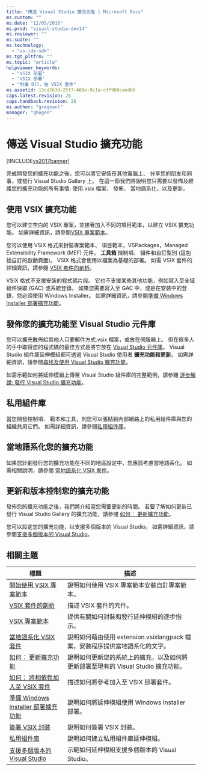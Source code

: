```yaml
---
title: "傳送 Visual Studio 擴充功能 | Microsoft Docs"
ms.custom: ""
ms.date: "12/05/2016"
ms.prod: "visual-studio-dev14"
ms.reviewer: ""
ms.suite: ""
ms.technology: 
  - "vs-ide-sdk"
ms.tgt_pltfrm: ""
ms.topic: "article"
helpviewer_keywords: 
  - "VSIX 部署"
  - "VSIX 部署"
  - "附屬 Dll，在 VSIX 套件"
ms.assetid: 13cd263d-25f7-488e-9c1a-cff908caedb6
caps.latest.revision: 26
caps.handback.revision: 26
ms.author: "gregvanl"
manager: "ghogen"
---
```

# 傳送 Visual Studio 擴充功能
[!INCLUDE[vs2017banner](../code-quality/includes/vs2017banner.md)]

完成開發您的擴充功能之後，您可以將它安裝在其他電腦上、 分享您的朋友和同事，或發行 Visual Studio Gallery 上。 在這一節我們將說明您只需要以發佈及維護您的擴充功能的所有事情: 使用.vsix 檔案、 發佈、 當地語系化，以及更新。  
  
## 使用 VSIX 擴充功能  
 您可以建立空白的 VSIX 專案，並接著加入不同的項目範本，以建立 VSIX 擴充功能。 如需詳細資訊，請參閱[VSIX 專案範本](../extensibility/vsix-project-template.md)。  
  
 您可以使用 VSIX 格式來封裝專案範本、 項目範本，VSPackages，Managed Extensibility Framework \(MEF\) 元件， **工具箱** 控制項、 組件和自訂型別 \(這包括自訂的啟動頁面\)。 VSIX 格式會使用以檔案為基礎的部署。 如需 VSIX 套件的詳細資訊，請參閱 [VSIX 套件的剖析](../extensibility/anatomy-of-a-vsix-package.md)。  
  
 VSIX 格式不支援安裝的程式碼片段。 它也不支援某些其他功能，例如寫入至全域組件快取 \(GAC\) 或系統登錄。 如果您需要寫入至 GAC 中，或是在安裝中的登錄，您必須使用 Windows Installer。 如需詳細資訊，請參閱[準備 Windows Installer 部署擴充功能](../extensibility/preparing-extensions-for-windows-installer-deployment.md)。  
  
## 發佈您的擴充功能至 Visual Studio 元件庫  
 您可以擴充散佈給其他人只要郵件方式.vsix 檔案，或放在伺服器上。 但在很多人的手中取得您的程式碼的最佳方式是將它放在 [Visual Studio 元件庫](http://go.microsoft.com/fwlink/?LinkID=123847)。 Visual Studio 組件庫延伸模組都可透過 Visual Studio 使用者 **擴充功能和更新**。 如需詳細資訊，請參閱[尋找及使用 Visual Studio 擴充功能](../ide/finding-and-using-visual-studio-extensions.md)。  
  
 如需示範如何將延伸模組上傳至 Visual Studio 組件庫的完整範例，請參閱 [逐步解說: 發行 Visual Studio 擴充功能](../extensibility/walkthrough-publishing-a-visual-studio-extension.md)。  
  
## 私用組件庫  
 當您開發控制項、 範本和工具，則您可以張貼到內部網路上的私用組件庫與您的組織共用它們。 如需詳細資訊，請參閱[私用組件庫](../extensibility/private-galleries.md)。  
  
## 當地語系化您的擴充功能  
 如果您計劃發行您的擴充功能在不同的地區設定中，您應該考慮當地語系化。 如需相關說明，請參閱 [當地語系化 VSIX 套件](../extensibility/localizing-vsix-packages.md)。  
  
## 更新和版本控制您的擴充功能  
 發佈您的擴充功能之後，我們將介紹當您需要更新的時間。 若要了解如何更新已發行 Visual Studio Gallery 的擴充功能，請參閱 [如何︰ 更新擴充功能](../extensibility/how-to-update-a-visual-studio-extension.md)。  
  
 您可以設定您的擴充功能，以支援多個版本的 Visual Studio。 如需詳細資訊，請參閱[支援多個版本的 Visual Studio](../extensibility/supporting-multiple-versions-of-visual-studio.md)。  
  
## 相關主題  
  
|標題|描述|  
|--------|--------|  
|[開始使用 VSIX 專案範本](../extensibility/getting-started-with-the-vsix-project-template.md)|說明如何使用 VSIX 專案範本安裝自訂專案範本。|  
|[VSIX 套件的剖析](../extensibility/anatomy-of-a-vsix-package.md)|描述 VSIX 套件的元件。|  
|[VSIX 專案範本](../extensibility/vsix-project-template.md)|提供有關如何封裝和發行延伸模組的逐步指示。|  
|[當地語系化 VSIX 套件](../extensibility/localizing-vsix-packages.md)|說明如何藉由使用 extension.vsixlangpack 檔案，安裝程序提供當地語系化的文字。|  
|[如何︰ 更新擴充功能](../extensibility/how-to-update-a-visual-studio-extension.md)|說明如何更新您的系統上的擴充，以及如何將更新部署至現有的 Visual Studio 擴充功能。|  
|[如何︰ 將相依性加入至 VSIX 套件](../extensibility/how-to-add-a-dependency-to-a-vsix-package.md)|描述如何將參考加入至 VSIX 部署套件。|  
|[準備 Windows Installer 部署擴充功能](../extensibility/preparing-extensions-for-windows-installer-deployment.md)|說明如何將延伸模組使用 Windows Installer 部署。|  
|[簽署 VSIX 封裝](../extensibility/signing-vsix-packages.md)|說明如何簽署 VSIX 封裝。|  
|[私用組件庫](../extensibility/private-galleries.md)|說明如何建立私用組件庫延伸模組。|  
|[支援多個版本的 Visual Studio](../extensibility/supporting-multiple-versions-of-visual-studio.md)|示範如何延伸模組支援多個版本的 Visual Studio。|